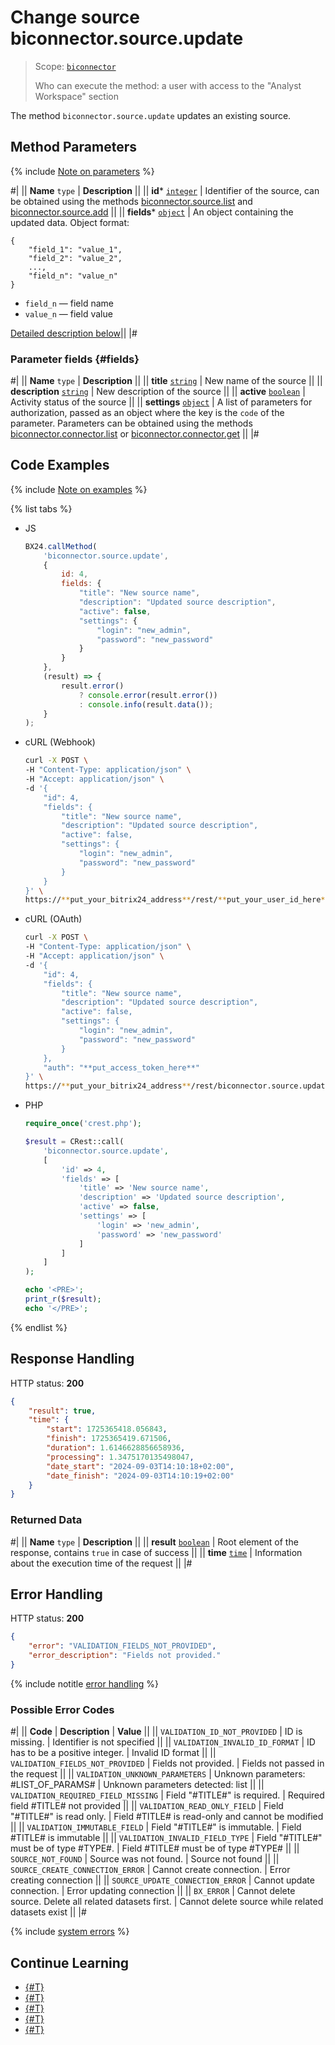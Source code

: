 # Change source biconnector.source.update

> Scope: [`biconnector`](../../scopes/permissions.md)
>
> Who can execute the method: a user with access to the "Analyst Workspace" section

The method `biconnector.source.update` updates an existing source.

## Method Parameters

{% include [Note on parameters](../../../_includes/required.md) %}

#|
|| **Name**
`type` | **Description** ||
|| **id***
[`integer`](../../data-types.md) | Identifier of the source, can be obtained using the methods [biconnector.source.list](./biconnector-source-list.md) and [biconnector.source.add](./biconnector-source-add.md) ||
|| **fields***
[`object`](../../data-types.md) | An object containing the updated data.
Object format: 

```
{
    "field_1": "value_1",
    "field_2": "value_2",
    ...,
    "field_n": "value_n"
}
```

- `field_n` — field name
- `value_n` — field value

[Detailed description below](#fields)||
|#

### Parameter fields {#fields}

#|
|| **Name**
`type` | **Description** ||
|| **title**
[`string`](../../data-types.md) | New name of the source ||
|| **description**
[`string`](../../data-types.md) | New description of the source ||
|| **active**
[`boolean`](../../data-types.md) | Activity status of the source ||
|| **settings**
[`object`](../../data-types.md) | A list of parameters for authorization, passed as an object where the key is the `code` of the parameter. 
Parameters can be obtained using the methods [biconnector.connector.list](../connector/biconnector-connector-list.md) or [biconnector.connector.get](../connector/biconnector-connector-get.md) ||
|#

## Code Examples

{% include [Note on examples](../../../_includes/examples.md) %}


{% list tabs %}

- JS

    ```js
    BX24.callMethod(
        'biconnector.source.update',
        {
            id: 4,
            fields: {
                "title": "New source name",
                "description": "Updated source description",
                "active": false,
                "settings": {
                    "login": "new_admin",
                    "password": "new_password"
                }
            }
        },
        (result) => {
            result.error()
                ? console.error(result.error())
                : console.info(result.data());
        }
    );
    ```

- cURL (Webhook)

    ```bash
    curl -X POST \
    -H "Content-Type: application/json" \
    -H "Accept: application/json" \
    -d '{
        "id": 4,
        "fields": {
            "title": "New source name",
            "description": "Updated source description",
            "active": false,
            "settings": {
                "login": "new_admin",
                "password": "new_password"
            }
        }
    }' \
    https://**put_your_bitrix24_address**/rest/**put_your_user_id_here**/**put_your_webhook_here**/biconnector.source.update
    ```

- cURL (OAuth)

    ```bash
    curl -X POST \
    -H "Content-Type: application/json" \
    -H "Accept: application/json" \
    -d '{
        "id": 4,
        "fields": {
            "title": "New source name",
            "description": "Updated source description",
            "active": false,
            "settings": {
                "login": "new_admin",
                "password": "new_password"
            }
        },
        "auth": "**put_access_token_here**"
    }' \
    https://**put_your_bitrix24_address**/rest/biconnector.source.update
    ```

- PHP

    ```php
    require_once('crest.php');

    $result = CRest::call(
        'biconnector.source.update',
        [
            'id' => 4,
            'fields' => [
                'title' => 'New source name',
                'description' => 'Updated source description',
                'active' => false,
                'settings' => [
                    'login' => 'new_admin',
                    'password' => 'new_password'
                ]
            ]
        ]
    );

    echo '<PRE>';
    print_r($result);
    echo '</PRE>';
    ```

{% endlist %}

## Response Handling

HTTP status: **200**

```json
{
    "result": true,
    "time": {
        "start": 1725365418.056843,
        "finish": 1725365419.671506,
        "duration": 1.6146628856658936,
        "processing": 1.3475170135498047,
        "date_start": "2024-09-03T14:10:18+02:00",
        "date_finish": "2024-09-03T14:10:19+02:00"
    }
}
```

### Returned Data

#|
|| **Name**
`type` | **Description** ||
|| **result**
[`boolean`](../../data-types.md) | Root element of the response, contains `true` in case of success ||
|| **time**
[`time`](../../data-types.md#time) | Information about the execution time of the request ||
|#

## Error Handling

HTTP status: **200**

```json
{
    "error": "VALIDATION_FIELDS_NOT_PROVIDED",
    "error_description": "Fields not provided."
}
```

{% include notitle [error handling](../../../_includes/error-info.md) %}

### Possible Error Codes

#|
|| **Code** | **Description** | **Value** ||
|| `VALIDATION_ID_NOT_PROVIDED` | ID is missing. | Identifier is not specified ||
|| `VALIDATION_INVALID_ID_FORMAT` | ID has to be a positive integer. | Invalid ID format ||
|| `VALIDATION_FIELDS_NOT_PROVIDED` | Fields not provided. | Fields not passed in the request ||
|| `VALIDATION_UNKNOWN_PARAMETERS` | Unknown parameters: #LIST_OF_PARAMS# | Unknown parameters detected: list ||
|| `VALIDATION_REQUIRED_FIELD_MISSING` | Field "#TITLE#" is required. | Required field #TITLE# not provided ||
|| `VALIDATION_READ_ONLY_FIELD` | Field "#TITLE#" is read only. | Field #TITLE# is read-only and cannot be modified ||
|| `VALIDATION_IMMUTABLE_FIELD` | Field "#TITLE#" is immutable. | Field #TITLE# is immutable ||
|| `VALIDATION_INVALID_FIELD_TYPE` | Field "#TITLE#" must be of type #TYPE#. | Field #TITLE# must be of type #TYPE# ||
|| `SOURCE_NOT_FOUND` | Source was not found. | Source not found ||
|| `SOURCE_CREATE_CONNECTION_ERROR` | Cannot create connection. | Error creating connection ||
|| `SOURCE_UPDATE_CONNECTION_ERROR` | Cannot update connection. | Error updating connection ||
|| `BX_ERROR` | Cannot delete source. Delete all related datasets first. | Cannot delete source while related datasets exist ||
|#

{% include [system errors](../../../_includes/system-errors.md) %}

## Continue Learning

- [{#T}](./biconnector-source-add.md)
- [{#T}](./biconnector-source-get.md)
- [{#T}](./biconnector-source-list.md)
- [{#T}](./biconnector-source-delete.md)
- [{#T}](./biconnector-source-fields.md)
